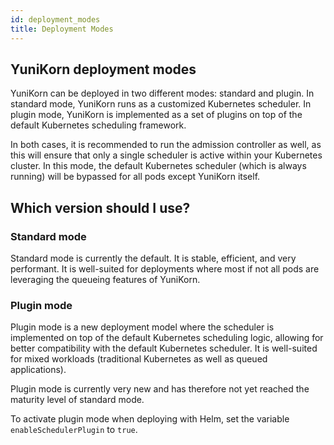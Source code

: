 ```yaml
---
id: deployment_modes
title: Deployment Modes
---
```


<!--
Licensed to the Apache Software Foundation (ASF) under one
or more contributor license agreements.  See the NOTICE file
distributed with this work for additional information
regarding copyright ownership.  The ASF licenses this file
to you under the Apache License, Version 2.0 (the
"License"); you may not use this file except in compliance
with the License.  You may obtain a copy of the License at

  http://www.apache.org/licenses/LICENSE-2.0

Unless required by applicable law or agreed to in writing,
software distributed under the License is distributed on an
"AS IS" BASIS, WITHOUT WARRANTIES OR CONDITIONS OF ANY
KIND, either express or implied.  See the License for the
specific language governing permissions and limitations
under the License.
-->

## YuniKorn deployment modes

YuniKorn can be deployed in two different modes: standard and plugin. In standard mode, YuniKorn runs as a customized
Kubernetes scheduler. In plugin mode, YuniKorn is implemented as a set of plugins on top of the default Kubernetes
scheduling framework.

In both cases, it is recommended to run the admission controller as well, as this will ensure that only a single
scheduler is active within your Kubernetes cluster. In this mode, the default Kubernetes scheduler (which is always running)
will be bypassed for all pods except YuniKorn itself.

## Which version should I use?

### Standard mode

Standard mode is currently the default. It is stable, efficient, and very performant. It is well-suited for
deployments where most if not all pods are leveraging the queueing features of YuniKorn.

### Plugin mode

Plugin mode is a new deployment model where the scheduler is implemented on top of the default Kubernetes scheduling
logic, allowing for better compatibility with the default Kubernetes scheduler. It is well-suited for mixed
workloads (traditional Kubernetes as well as queued applications).

Plugin mode is currently very new and has therefore not yet reached the maturity level of standard mode.

To activate plugin mode when deploying with Helm, set the variable `enableSchedulerPlugin` to `true`.

